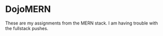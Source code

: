 # DojoMERN
These are my assignments from the MERN stack. I am having trouble with the fullstack pushes.
